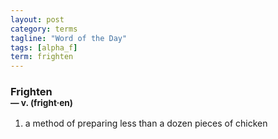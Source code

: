 ```yaml
---
layout: post
category: terms
tagline: "Word of the Day"
tags: [alpha_f]
term: frighten
---
```


<h3>Frighten<br/> <small>&mdash; v. (fright<span>&middot;</span>en)</small></h3>
<p><ol>
<li>a method of preparing less than a dozen pieces of chicken</li>
</ol></p>
